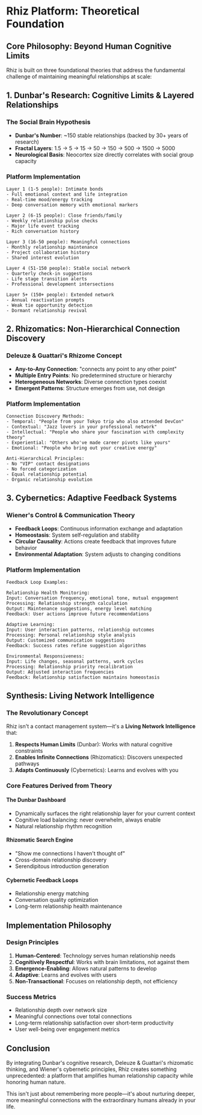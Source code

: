 # Rhiz Platform: Theoretical Foundation

## Core Philosophy: Beyond Human Cognitive Limits

Rhiz is built on three foundational theories that address the fundamental challenge of maintaining meaningful relationships at scale:

## 1. Dunbar's Research: Cognitive Limits & Layered Relationships

### The Social Brain Hypothesis
- **Dunbar's Number**: ~150 stable relationships (backed by 30+ years of research)
- **Fractal Layers**: 1.5 → 5 → 15 → 50 → 150 → 500 → 1500 → 5000
- **Neurological Basis**: Neocortex size directly correlates with social group capacity

### Platform Implementation
```
Layer 1 (1-5 people): Intimate bonds
- Full emotional context and life integration
- Real-time mood/energy tracking
- Deep conversation memory with emotional markers

Layer 2 (6-15 people): Close friends/family  
- Weekly relationship pulse checks
- Major life event tracking
- Rich conversation history

Layer 3 (16-50 people): Meaningful connections
- Monthly relationship maintenance
- Project collaboration history
- Shared interest evolution

Layer 4 (51-150 people): Stable social network
- Quarterly check-in suggestions
- Life stage transition alerts
- Professional development intersections

Layer 5+ (150+ people): Extended network
- Annual reactivation prompts
- Weak tie opportunity detection
- Dormant relationship revival
```

## 2. Rhizomatics: Non-Hierarchical Connection Discovery

### Deleuze & Guattari's Rhizome Concept
- **Any-to-Any Connection**: "connects any point to any other point"
- **Multiple Entry Points**: No predetermined structure or hierarchy
- **Heterogeneous Networks**: Diverse connection types coexist
- **Emergent Patterns**: Structure emerges from use, not design

### Platform Implementation
```
Connection Discovery Methods:
- Temporal: "People from your Tokyo trip who also attended DevCon"
- Contextual: "Jazz lovers in your professional network" 
- Intellectual: "People who share your fascination with complexity theory"
- Experiential: "Others who've made career pivots like yours"
- Emotional: "People who bring out your creative energy"

Anti-Hierarchical Principles:
- No "VIP" contact designations
- No forced categorization
- Equal relationship potential
- Organic relationship evolution
```

## 3. Cybernetics: Adaptive Feedback Systems

### Wiener's Control & Communication Theory
- **Feedback Loops**: Continuous information exchange and adaptation
- **Homeostasis**: System self-regulation and stability
- **Circular Causality**: Actions create feedback that improves future behavior
- **Environmental Adaptation**: System adjusts to changing conditions

### Platform Implementation
```
Feedback Loop Examples:

Relationship Health Monitoring:
Input: Conversation frequency, emotional tone, mutual engagement
Processing: Relationship strength calculation
Output: Maintenance suggestions, energy level matching
Feedback: User actions improve future recommendations

Adaptive Learning:
Input: User interaction patterns, relationship outcomes
Processing: Personal relationship style analysis  
Output: Customized communication suggestions
Feedback: Success rates refine suggestion algorithms

Environmental Responsiveness:
Input: Life changes, seasonal patterns, work cycles
Processing: Relationship priority recalibration
Output: Adjusted interaction frequencies
Feedback: Relationship satisfaction maintains homeostasis
```

## Synthesis: Living Network Intelligence

### The Revolutionary Concept
Rhiz isn't a contact management system—it's a **Living Network Intelligence** that:

1. **Respects Human Limits** (Dunbar): Works with natural cognitive constraints
2. **Enables Infinite Connections** (Rhizomatics): Discovers unexpected pathways  
3. **Adapts Continuously** (Cybernetics): Learns and evolves with you

### Core Features Derived from Theory

#### The Dunbar Dashboard
- Dynamically surfaces the right relationship layer for your current context
- Cognitive load balancing: never overwhelm, always enable
- Natural relationship rhythm recognition

#### Rhizomatic Search Engine
- "Show me connections I haven't thought of"
- Cross-domain relationship discovery
- Serendipitous introduction generation

#### Cybernetic Feedback Loops
- Relationship energy matching
- Conversation quality optimization
- Long-term relationship health maintenance

## Implementation Philosophy

### Design Principles
1. **Human-Centered**: Technology serves human relationship needs
2. **Cognitively Respectful**: Works with brain limitations, not against them  
3. **Emergence-Enabling**: Allows natural patterns to develop
4. **Adaptive**: Learns and evolves with users
5. **Non-Transactional**: Focuses on relationship depth, not efficiency

### Success Metrics
- Relationship depth over network size
- Meaningful connections over total connections
- Long-term relationship satisfaction over short-term productivity
- User well-being over engagement metrics

## Conclusion

By integrating Dunbar's cognitive research, Deleuze & Guattari's rhizomatic thinking, and Wiener's cybernetic principles, Rhiz creates something unprecedented: a platform that amplifies human relationship capacity while honoring human nature.

This isn't just about remembering more people—it's about nurturing deeper, more meaningful connections with the extraordinary humans already in your life.